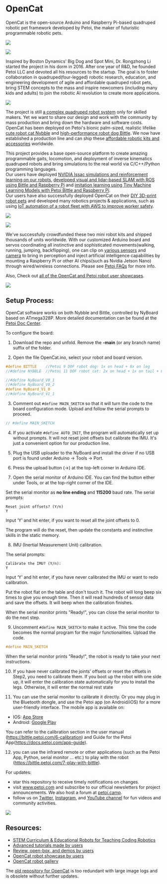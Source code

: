 # OpenCat

OpenCat is the open-source Arduino and Raspberry Pi-based quadruped robotic pet framework developed by Petoi, the maker of futuristic programmable robotic pets.

![](https://github.com/PetoiCamp/NonCodeFiles/blob/master/gif/walk.gif?raw=true)

![](https://github.com/PetoiCamp/NonCodeFiles/blob/master/gif/run.gif?raw=true)

Inspired by Boston Dynamics' Big Dog and Spot Mini, Dr. Rongzhong Li started the project in his dorm in 2016. After one year of R&D, he founded Petoi LLC and devoted all his resources to the startup. The goal is to foster collaboration in quadruped(four-legged) robotic research, education, and engineering development of agile and affordable quadruped robot pets, bring STEM concepts to the mass and inspire newcomers (including many kids and adults) to join the robotic AI revolution to create more applications.

![](https://github.com/PetoiCamp/NonCodeFiles/blob/master/gif/slope.gif?raw=true)

The project is still [a complex quadruped robot system](https://www.petoi.com/pages/petoi-programmable-quadruped-robot-system) only for skilled makers. Yet we want to share our design and work with the community by mass production and bring down the hardware and software costs. OpenCat has been deployed on Petoi's bionic palm-sized, realistic lifelike [cute robot cat Nybble](https://www.petoi.com/collections/robots/products/petoi-nybble-robot-cat?utm_source=github&utm_medium=code&utm_campaign=nybble) and
[high-performance robot dog Bittle](https://www.petoi.com/collections/robots/products/petoi-bittle-robot-dog?utm_source=github&utm_medium=code&utm_campaign=bittle). We now have established a production line and can ship these [affordable robotic kits and accessories](https://www.petoi.com/store?utm_source=github&utm_medium=code&utm_campaign=store) worldwide.

This project provides a base open-source platform to create amazing programmable gaits, locomotion, and deployment of inverse kinematics quadruped robots and bring simulations to the real world via C/C++/Python programming languages.  
Our users have deployed [NVIDIA Issac simulations and reinforcement learning on our robots](https://www.youtube.com/playlist?list=PLHMFXft_rV6MWNGyofDzRhpatxZuUZMdg), [developed visual and lidar-based SLAM with ROS using Bittle and Raspberry Pi](https://www.youtube.com/watch?v=uXpQUIF_Jyk&list=PLHMFXft_rV6MWNGyofDzRhpatxZuUZMdg&index=6) and [imitation learning using Tiny Machine Learning Models with Petoi Bittle and Raspberry Pi](https://www.learnwitharobot.com/p/imitation-learning-with-petoi-bittle).  
Our users have also successfully deployed OpenCat on their [DIY 3D-print robot pets](https://www.petoi.com/pages/3d-printed-robot-dog-robot-cat) and developed many robotics projects & applications, such as using [IoT automation of a robot fleet with AWS to improve worker safety](https://www.petoi.com/blogs/blog/aws-iot-robot-fleet-demo-with-petoi-bittle).

![](https://github.com/PetoiCamp/NonCodeFiles/blob/master/gif/stand.gif?raw=true)

![](https://github.com/PetoiCamp/NonCodeFiles/blob/master/gif/NybbleBalance.gif?raw=true)

We've successfully crowdfunded these two mini robot kits and shipped thousands of units worldwide.  With our customized Arduino board and servos coordinating all instinctive and sophisticated movements(walking, running, jumping, backflipping), one can clip on [various sensors](https://www.petoi.com/products/petoi-sensor-pack) and [camera](https://www.petoi.com/products/intelligent-camera-module) to bring in perception and inject artificial intelligence capabilities by mounting a Raspberry Pi or other AI chips(such as Nvidia Jetson Nano) through wired/wireless connections.  Please see [Petoi FAQs](https://www.petoi.com/pages/faq?utm_source=github&utm_medium=code&utm_campaign=faq) for more info.

Also, Check out [all of the OpenCat and Petoi robot user showcases](https://www.petoi.camp/forum/showcase).


![](https://github.com/PetoiCamp/NonCodeFiles/blob/master/gif/ball.gif?raw=true)

## Setup  Process:

OpenCat software works on both Nybble and Bittle, controlled by NyBoard based on ATmega328P. More detailed documentation can be found at the [Petoi Doc Center](https://docs.petoi.com).

To configure the board:

1. Download the repo and unfold. Remove the **-main** (or any branch name) suffix of the folder.


2. Open the file OpenCat.ino, select your robot and board version.
```cpp
#define BITTLE    //Petoi 9 DOF robot dog: 1x on head + 8x on leg
//#define NYBBLE  //Petoi 11 DOF robot cat: 2x on head + 1x on tail + 8x on leg

//#define NyBoard_V0_1
//#define NyBoard_V0_2
#define NyBoard_V1_0
//#define NyBoard_V1_1
```

3. Comment out ```#define MAIN_SKETCH``` so that it will turn the code to the board configuration mode. Upload and follow the serial prompts to proceed.
```cpp
// #define MAIN_SKETCH
```

4. If you activate ```#define AUTO_INIT```, the program will automatically set up without prompts. It will not reset joint offsets but calibrate the IMU. It's just a convenient option for our production line.

5. Plug the USB uploader to the NyBoard and install the driver if no USB port is found under Arduino -> Tools -> Port.

6. Press the upload button (->) at the top-left corner in Arduino IDE.

7. Open the serial monitor of Arduino IDE. You can find the button either under Tools, or at the top-right corner of the IDE.

Set the serial monitor as **no line ending** and **115200** baud rate.
The serial prompts:
```
Reset joint offsets? (Y/n)
Y
```

Input ‘Y’ and hit enter, if you want to reset all the joint offsets to 0.

The program will do the reset, then update the constants and instinctive skills in the static memory.

8. IMU (Inertial Measurement Unit) calibration.

The serial prompts:
```
Calibrate the IMU? (Y/n):
Y
```
Input ‘Y’ and hit enter, if you have never calibrated the IMU or want to redo calibration.

Put the robot flat on the table and don't touch it. The robot will long beep six times to give you enough time. Then it will read hundreds of sensor data and save the offsets. It will beep when the calibration finishes.

When the serial monitor prints "Ready!", you can close the serial monitor to do the next step.

9. Uncomment ```#define MAIN_SKETCH``` to make it active. This time the code becomes the normal program for the major functionalities. Upload the code.
```cpp
#define MAIN_SKETCH
```
When the serial monitor prints "Ready!", the robot is ready to take your next instructions.

10. If you have never calibrated the joints’ offsets or reset the offsets in Step2, you need to calibrate them. If you boot up the robot with one side up, it will enter the calibration state automatically for you to install the legs. Otherwise, it will enter the normal rest state

11. You can use the serial monitor to calibrate it directly. Or you may plug in the Bluetooth dongle, and use the Petoi app (on Android/iOS) for a more user-friendly interface. The mobile app is available on:

* IOS: [App Store](https://apps.apple.com/us/app/petoi/id1581548095)
* Android: [Google Play](https://play.google.com/store/apps/details?id=com.petoi.petoiapp)

You can refer to the calibration section in the user manual (https://bittle.petoi.com/6-calibration) and Guide for the Petoi App(https://docs.petoi.com/app-guide).

12. you can use the infrared remote or other applications (such as the Petoi App, Python, serial monitor ... etc.) to play with the robot (https://bittle.petoi.com/7-play-with-bittle).

For updates:
* star this repository to receive timely notifications on changes.
* visit www.petoi.com and subscribe to our official newsletters for project announcements. We also host a forum at [petoi.camp](https://www.petoi.com/forum).
* follow us on [Twitter](https://twitter.com/petoicamp), [Instagram](https://www.instagram.com/petoicamp/), and [YouTube channel](https://www.youtube.com/c/rongzhongli) for fun videos and community activities.

![](https://github.com/PetoiCamp/NonCodeFiles/blob/master/gif/backflip.gif?raw=true)

## Resources:
* [STEM Curriculum & Educational Robots for Teaching Coding Robotics](https://www.petoi.com/pages/resources-curriculum-stem-coding-robot)
* [Advanced tutorials made by users](https://www.youtube.com/playlist?list=PLHMFXft_rV6MWNGyofDzRhpatxZuUZMdg)
* [Review, open-box, and demos by users](https://www.youtube.com/playlist?list=PLHMFXft_rV6PSS3Qu5yQ-0iPW-ohu1sM3)
* [OpenCat robot showcase by users](https://www.petoi.com/pages/petoi-open-source-extensions-user-demos-and-hacks)
* [OpenCat robot gallery](https://www.petoi.com/pages/robot-pet-gallery)

The [old repository for OpenCat](https://github.com/PetoiCamp/OpenCat-Old) is too redundant with large image logs and is obsolete without further updates.
